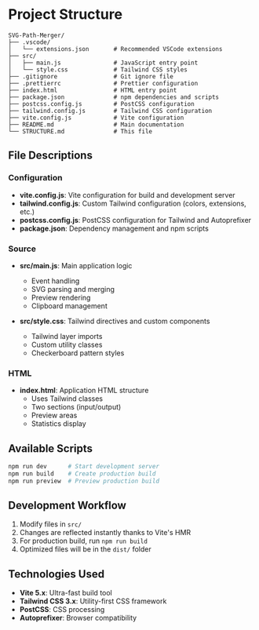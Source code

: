 # Project Structure

```
SVG-Path-Merger/
├── .vscode/
│   └── extensions.json       # Recommended VSCode extensions
├── src/
│   ├── main.js               # JavaScript entry point
│   └── style.css             # Tailwind CSS styles
├── .gitignore                # Git ignore file
├── .prettierrc               # Prettier configuration
├── index.html                # HTML entry point
├── package.json              # npm dependencies and scripts
├── postcss.config.js         # PostCSS configuration
├── tailwind.config.js        # Tailwind CSS configuration
├── vite.config.js            # Vite configuration
├── README.md                 # Main documentation
└── STRUCTURE.md              # This file
```

## File Descriptions

### Configuration

- **vite.config.js**: Vite configuration for build and development server
- **tailwind.config.js**: Custom Tailwind configuration (colors, extensions, etc.)
- **postcss.config.js**: PostCSS configuration for Tailwind and Autoprefixer
- **package.json**: Dependency management and npm scripts

### Source

- **src/main.js**: Main application logic
  - Event handling
  - SVG parsing and merging
  - Preview rendering
  - Clipboard management

- **src/style.css**: Tailwind directives and custom components
  - Tailwind layer imports
  - Custom utility classes
  - Checkerboard pattern styles

### HTML

- **index.html**: Application HTML structure
  - Uses Tailwind classes
  - Two sections (input/output)
  - Preview areas
  - Statistics display

## Available Scripts

```bash
npm run dev      # Start development server
npm run build    # Create production build
npm run preview  # Preview production build
```

## Development Workflow

1. Modify files in `src/`
2. Changes are reflected instantly thanks to Vite's HMR
3. For production build, run `npm run build`
4. Optimized files will be in the `dist/` folder

## Technologies Used

- **Vite 5.x**: Ultra-fast build tool
- **Tailwind CSS 3.x**: Utility-first CSS framework
- **PostCSS**: CSS processing
- **Autoprefixer**: Browser compatibility
